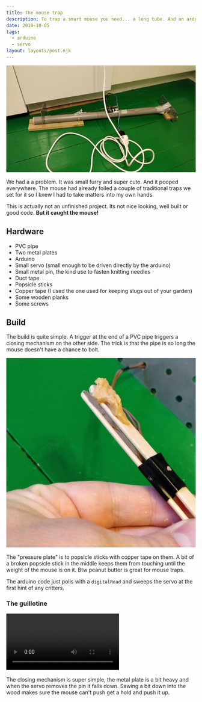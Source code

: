 ```yaml
---
title: The mouse trap
description: To trap a smart mouse you need... a long tube. And an arduino.
date: 2019-10-05
tags:
  - arduino
  - servo
layout: layouts/post.njk
---
```



![rigged trap](/img/mousetrap/sm-rigged.jpeg)

We had a a problem. It was small furry and super cute. And it pooped
everywhere. The mouse had already foiled a couple of traditional traps
we set for it so I knew I had to take matters into my own hands.

This is actually not an unfinished project. Its not nice looking,
well built or good code. **But it caught the mouse!**

## Hardware

 * PVC pipe
 * Two metal plates
 * Arduino
 * Small servo (small enough to be driven directly by the arduino)
 * Small metal pin, the kind use to fasten knitting needles
 * Duct tape
 * Popsicle sticks
 * Copper tape (I used the one used for keeping slugs out of your garden)
 * Some wooden planks
 * Some screws


## Build

The build is quite simple. A trigger at the end of a PVC pipe triggers a
closing mechanism on the other side. The trick is that the pipe is so long
the mouse doesn't have a chance to bolt.

![trigger with peanut butter](/img/mousetrap/sm-pressure_plate.jpg)

The "pressure plate" is to popsicle sticks with copper tape on them.
A bit of a broken popsicle stick in the middle keeps them from touching
until the weight of the mouse is on it. Btw peanut butter is great for
mouse traps.

The arduino code just polls with a `digitalRead` and sweeps the servo
at the first hint of any critters.


### The guillotine

<video controls>
    <source src="/img/mousetrap/test.mp4"
            type="video/mp4">

    Sorry, your browser doesn't support embedded videos.
</video>

The closing mechanism is super simple, the metal plate is a bit heavy and
when the servo removes the pin it falls down. Sawing a bit down into the
wood makes sure the mouse can't push get a hold and push it up.
